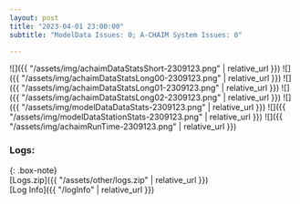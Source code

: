 ```yaml
---
layout: post
title: "2023-04-01 23:00:00"
subtitle: "ModelData Issues: 0; A-CHAIM System Issues: 0"

---
```


![]({{ "/assets/img/achaimDataStatsShort-2309123.png" | relative_url }})
![]({{ "/assets/img/achaimDataStatsLong00-2309123.png" | relative_url }})
![]({{ "/assets/img/achaimDataStatsLong01-2309123.png" | relative_url }})
![]({{ "/assets/img/achaimDataStatsLong02-2309123.png" | relative_url }})
![]({{ "/assets/img/modelDataDataStats-2309123.png" | relative_url }})
![]({{ "/assets/img/modelDataStationStats-2309123.png" | relative_url }})
![]({{ "/assets/img/achaimRunTime-2309123.png" | relative_url }})





### Logs:  
  
{: .box-note}  
[Logs.zip]({{ "/assets/other/logs.zip" | relative_url }})  
[Log Info]({{ "/logInfo" | relative_url }})  
